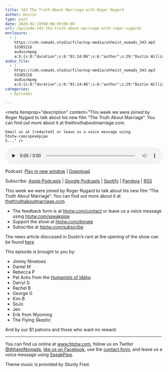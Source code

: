 ```yaml
---
title: 343 The Truth About Marriage with Roger Nygard
author: Dustin
type: post
date: 2020-02-19T08:00:09+00:00
url: /episode-343-the-truth-about-marriage-with-roger-nygard/
enclosure:
  - |
    https://cdn.nomads.studio/file/nsp-media/atheist_nomads_343.mp3
    53385216
    audio/mpeg
    a:5:{s:8:"duration";s:8:"01:14:06";s:6:"author";s:29:"Dustin Williams, Roger Nygard";s:8:"explicit";s:1:"1";s:13:"episode_title";s:42:"The Truth About Marriage with Roger Nygard";s:10:"episode_no";s:3:"343";}
audio_file:
  - |
    https://cdn.nomads.studio/file/nsp-media/atheist_nomads_343.mp3
    53385216
    audio/mpeg
    a:5:{s:8:"duration";s:8:"01:14:06";s:6:"author";s:29:"Dustin Williams, Roger Nygard";s:8:"explicit";s:1:"1";s:13:"episode_title";s:42:"The Truth About Marriage with Roger Nygard";s:10:"episode_no";s:3:"343";}
categories:
  - Episodes

---
```

<div itemscope itemtype="http://schema.org/AudioObject">
  <meta itemprop="name" content="343 The Truth About Marriage with Roger Nygard" />
  
  <meta itemprop="uploadDate" content="2020-02-19T01:00:09-07:00" />
  
  <meta itemprop="encodingFormat" content="audio/mpeg" />
  
  <meta itemprop="duration" content="PT1H14M06S" />
  
  <meta itemprop="description" content="This week we were joined by Roger Nygard to talk about his new film “The Truth About Marriage”. You can find out more about it at thethruthaboutmarriage.com.



 	Email us at [redacted] or leave us a voice message using htotw.com/speakpipe
 	S..." />
  
  <meta itemprop="contentUrl" content="https://dts.podtrac.com/redirect.mp3/cdn.nomads.studio/file/nsp-media/atheist_nomads_343.mp3" />
  
  <meta itemprop="contentSize" content="50.9" />
  </p> 
  
  <div class="powerpress_player" id="powerpress_player_8606">
    <audio class="wp-audio-shortcode" id="audio-4233-350" preload="none" style="width: 100%;" controls="controls"><source type="audio/mpeg" src="https://dts.podtrac.com/redirect.mp3/cdn.nomads.studio/file/nsp-media/atheist_nomads_343.mp3?_=350" /><a href="https://dts.podtrac.com/redirect.mp3/cdn.nomads.studio/file/nsp-media/atheist_nomads_343.mp3">https://dts.podtrac.com/redirect.mp3/cdn.nomads.studio/file/nsp-media/atheist_nomads_343.mp3</a></audio>
  </div>
</div>

<p class="powerpress_links powerpress_links_mp3">
  Podcast: <a href="https://dts.podtrac.com/redirect.mp3/cdn.nomads.studio/file/nsp-media/atheist_nomads_343.mp3" class="powerpress_link_pinw" target="_blank" title="Play in new window" onclick="return powerpress_pinw('https://htotw.com/?powerpress_pinw=4233-podcast');" rel="nofollow">Play in new window</a> | <a href="https://dts.podtrac.com/redirect.mp3/cdn.nomads.studio/file/nsp-media/atheist_nomads_343.mp3" class="powerpress_link_d" title="Download" rel="nofollow" download="atheist_nomads_343.mp3">Download</a>
</p>

<p class="powerpress_links powerpress_subscribe_links">
  Subscribe: <a href="https://podcasts.apple.com/us/podcast/humanists-take-on-the-world/id530050098?mt=2&ls=1" class="powerpress_link_subscribe powerpress_link_subscribe_itunes" target="_blank" title="Subscribe on Apple Podcasts" rel="nofollow">Apple Podcasts</a> | <a href="https://www.google.com/podcasts?feed=aHR0cDovL2F0aGVpc3Rub21hZHMubGlic3luLmNvbS9yc3M%3D" class="powerpress_link_subscribe powerpress_link_subscribe_googleplay" target="_blank" title="Subscribe on Google Podcasts" rel="nofollow">Google Podcasts</a> | <a href="https://open.spotify.com/show/3LzK2xZGike6Tc1GEMtMbr?si=LieN9SNuTpq96smuaUsH8A" class="powerpress_link_subscribe powerpress_link_subscribe_spotify" target="_blank" title="Subscribe on Spotify" rel="nofollow">Spotify</a> | <a href="https://www.pandora.com/podcast/atheist-nomads/PC:10122?corr=62071012&part=ug" class="powerpress_link_subscribe powerpress_link_subscribe_pandora" target="_blank" title="Subscribe on Pandora" rel="nofollow">Pandora</a> | <a href="https://htotw.com/feed/podcast/" class="powerpress_link_subscribe powerpress_link_subscribe_rss" target="_blank" title="Subscribe via RSS" rel="nofollow">RSS</a>
</p>

This week we were joined by Roger Nygard to talk about his new film “The Truth About Marriage”. You can find out more about it at [thethruthaboutmarriage.com][1].

<!--more-->

  * The feedback form is at [htotw.com/contact](https://htotw.com/contact) or leave us a voice message using <a href="https://htotw.com/speakpipe" target="_blank" rel="noopener noreferrer">htotw.com/speakpipe</a>
  * Support the show at <a href="https://htotw.com/donate" target="_blank" rel="noopener noreferrer">htotw.com/donate</a>
  * Subscribe at <a href="https://htotw.com/subscribe" target="_blank" rel="noopener noreferrer">htotw.com/subscribe</a>

The news article discussed in Dustin’s rant at the opening of the show can be found [here][2]

This episode is brought to you by:

  * Jimmy Ninetoes
  * Daniel M
  * Rebecca P
  * Pat Acks from the <a href="https://www.humanistsofidaho.org" target="_blank" rel="noopener noreferrer">Humanists of Idaho</a>
  * Darryl G
  * Rachel B
  * George G
  * Kim B
  * SoJo
  * Jen
  * Erik from Wyoming
  * The Flying Skeptic

And by our $1 patrons and those who want no reward.

<hr width="500" />

You can find us online at <a href="https://www.htotw.com/" target="_blank" rel="noopener noreferrer">www.htotw.com</a>, follow us on Twitter <a href="https://twitter.com/AtheistNomads" target="_blank" rel="noopener noreferrer">@AtheistNomads</a>, <a href="https://htotw.com/facebook" target="_blank" rel="noopener noreferrer">like us on Facebook</a>, use the [contact form](https://htotw.com/contact), and leave us a voice message using <a href="https://htotw.com/speakpipe" target="_blank" rel="noopener noreferrer">SpeakPipe</a>.

Theme music is provided by Sturdy Fred.

 [1]: https://thetruthaboutmarriage.com
 [2]: https://www.wcvb.com/article/self-styled-california-refugees-moving-to-idaho-to-avoid-vaccinating-their-kids/30897667